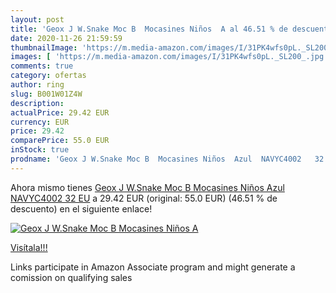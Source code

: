 ```yaml
---
layout: post
title: 'Geox J W.Snake Moc B  Mocasines Niños  A al 46.51 % de descuento'
date: 2020-11-26 21:59:59
thumbnailImage: 'https://m.media-amazon.com/images/I/31PK4wfs0pL._SL200_.jpg'
images: [ 'https://m.media-amazon.com/images/I/31PK4wfs0pL._SL200_.jpg' ]
comments: true
category: ofertas
author: ring
slug: B001W01Z4W
description:
actualPrice: 29.42 EUR
currency: EUR
price: 29.42
comparePrice: 55.0 EUR
inStock: true
prodname: 'Geox J W.Snake Moc B  Mocasines Niños  Azul  NAVYC4002   32 EU'
---
```


Ahora mismo tienes [Geox J W.Snake Moc B  Mocasines Niños  Azul  NAVYC4002   32 EU](https://www.amazon.es/dp/B001W01Z4W/?tag=tolees-21) a 29.42 EUR (original: 55.0 EUR) (46.51 %  de descuento) en el siguiente enlace!

[![Geox J W.Snake Moc B  Mocasines Niños  A](https://m.media-amazon.com/images/I/31PK4wfs0pL._SL200_.jpg)](https://www.amazon.es/dp/B001W01Z4W/?tag=tolees-21)

[Visítala!!!](https://www.amazon.es/dp/B001W01Z4W/?tag=tolees-21)

Links participate in Amazon Associate program and might generate a comission on qualifying sales
